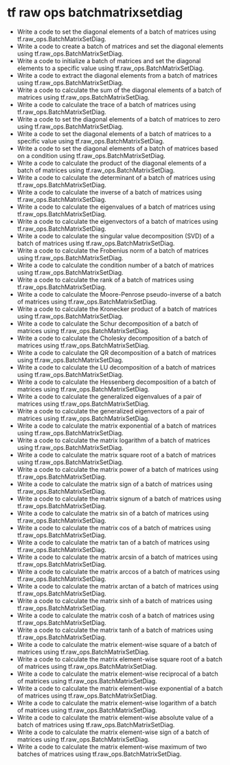 # tf raw ops batchmatrixsetdiag

- Write a code to set the diagonal elements of a batch of matrices using tf.raw_ops.BatchMatrixSetDiag.
- Write a code to create a batch of matrices and set the diagonal elements using tf.raw_ops.BatchMatrixSetDiag.
- Write a code to initialize a batch of matrices and set the diagonal elements to a specific value using tf.raw_ops.BatchMatrixSetDiag.
- Write a code to extract the diagonal elements from a batch of matrices using tf.raw_ops.BatchMatrixSetDiag.
- Write a code to calculate the sum of the diagonal elements of a batch of matrices using tf.raw_ops.BatchMatrixSetDiag.
- Write a code to calculate the trace of a batch of matrices using tf.raw_ops.BatchMatrixSetDiag.
- Write a code to set the diagonal elements of a batch of matrices to zero using tf.raw_ops.BatchMatrixSetDiag.
- Write a code to set the diagonal elements of a batch of matrices to a specific value using tf.raw_ops.BatchMatrixSetDiag.
- Write a code to set the diagonal elements of a batch of matrices based on a condition using tf.raw_ops.BatchMatrixSetDiag.
- Write a code to calculate the product of the diagonal elements of a batch of matrices using tf.raw_ops.BatchMatrixSetDiag.
- Write a code to calculate the determinant of a batch of matrices using tf.raw_ops.BatchMatrixSetDiag.
- Write a code to calculate the inverse of a batch of matrices using tf.raw_ops.BatchMatrixSetDiag.
- Write a code to calculate the eigenvalues of a batch of matrices using tf.raw_ops.BatchMatrixSetDiag.
- Write a code to calculate the eigenvectors of a batch of matrices using tf.raw_ops.BatchMatrixSetDiag.
- Write a code to calculate the singular value decomposition (SVD) of a batch of matrices using tf.raw_ops.BatchMatrixSetDiag.
- Write a code to calculate the Frobenius norm of a batch of matrices using tf.raw_ops.BatchMatrixSetDiag.
- Write a code to calculate the condition number of a batch of matrices using tf.raw_ops.BatchMatrixSetDiag.
- Write a code to calculate the rank of a batch of matrices using tf.raw_ops.BatchMatrixSetDiag.
- Write a code to calculate the Moore-Penrose pseudo-inverse of a batch of matrices using tf.raw_ops.BatchMatrixSetDiag.
- Write a code to calculate the Kronecker product of a batch of matrices using tf.raw_ops.BatchMatrixSetDiag.
- Write a code to calculate the Schur decomposition of a batch of matrices using tf.raw_ops.BatchMatrixSetDiag.
- Write a code to calculate the Cholesky decomposition of a batch of matrices using tf.raw_ops.BatchMatrixSetDiag.
- Write a code to calculate the QR decomposition of a batch of matrices using tf.raw_ops.BatchMatrixSetDiag.
- Write a code to calculate the LU decomposition of a batch of matrices using tf.raw_ops.BatchMatrixSetDiag.
- Write a code to calculate the Hessenberg decomposition of a batch of matrices using tf.raw_ops.BatchMatrixSetDiag.
- Write a code to calculate the generalized eigenvalues of a pair of matrices using tf.raw_ops.BatchMatrixSetDiag.
- Write a code to calculate the generalized eigenvectors of a pair of matrices using tf.raw_ops.BatchMatrixSetDiag.
- Write a code to calculate the matrix exponential of a batch of matrices using tf.raw_ops.BatchMatrixSetDiag.
- Write a code to calculate the matrix logarithm of a batch of matrices using tf.raw_ops.BatchMatrixSetDiag.
- Write a code to calculate the matrix square root of a batch of matrices using tf.raw_ops.BatchMatrixSetDiag.
- Write a code to calculate the matrix power of a batch of matrices using tf.raw_ops.BatchMatrixSetDiag.
- Write a code to calculate the matrix sign of a batch of matrices using tf.raw_ops.BatchMatrixSetDiag.
- Write a code to calculate the matrix signum of a batch of matrices using tf.raw_ops.BatchMatrixSetDiag.
- Write a code to calculate the matrix sin of a batch of matrices using tf.raw_ops.BatchMatrixSetDiag.
- Write a code to calculate the matrix cos of a batch of matrices using tf.raw_ops.BatchMatrixSetDiag.
- Write a code to calculate the matrix tan of a batch of matrices using tf.raw_ops.BatchMatrixSetDiag.
- Write a code to calculate the matrix arcsin of a batch of matrices using tf.raw_ops.BatchMatrixSetDiag.
- Write a code to calculate the matrix arccos of a batch of matrices using tf.raw_ops.BatchMatrixSetDiag.
- Write a code to calculate the matrix arctan of a batch of matrices using tf.raw_ops.BatchMatrixSetDiag.
- Write a code to calculate the matrix sinh of a batch of matrices using tf.raw_ops.BatchMatrixSetDiag.
- Write a code to calculate the matrix cosh of a batch of matrices using tf.raw_ops.BatchMatrixSetDiag.
- Write a code to calculate the matrix tanh of a batch of matrices using tf.raw_ops.BatchMatrixSetDiag.
- Write a code to calculate the matrix element-wise square of a batch of matrices using tf.raw_ops.BatchMatrixSetDiag.
- Write a code to calculate the matrix element-wise square root of a batch of matrices using tf.raw_ops.BatchMatrixSetDiag.
- Write a code to calculate the matrix element-wise reciprocal of a batch of matrices using tf.raw_ops.BatchMatrixSetDiag.
- Write a code to calculate the matrix element-wise exponential of a batch of matrices using tf.raw_ops.BatchMatrixSetDiag.
- Write a code to calculate the matrix element-wise logarithm of a batch of matrices using tf.raw_ops.BatchMatrixSetDiag.
- Write a code to calculate the matrix element-wise absolute value of a batch of matrices using tf.raw_ops.BatchMatrixSetDiag.
- Write a code to calculate the matrix element-wise sign of a batch of matrices using tf.raw_ops.BatchMatrixSetDiag.
- Write a code to calculate the matrix element-wise maximum of two batches of matrices using tf.raw_ops.BatchMatrixSetDiag.